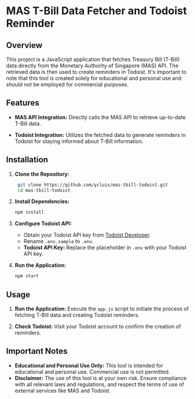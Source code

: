 # MAS T-Bill Data Fetcher and Todoist Reminder

## Overview

This project is a JavaScript application that fetches Treasury Bill (T-Bill) data directly from the Monetary Authority of Singapore (MAS) API. The retrieved data is then used to create reminders in Todoist. It's important to note that this tool is created solely for educational and personal use and should not be employed for commercial purposes.

## Features

- **MAS API Integration:** Directly calls the MAS API to retrieve up-to-date T-Bill data.

- **Todoist Integration:** Utilizes the fetched data to generate reminders in Todoist for staying informed about T-Bill information.

## Installation

1. **Clone the Repository:**

   ```bash
    git clone https://github.com/ycluis/mas-tbill-todoist.git
    cd mas-tbill-todoist
   ```

2. **Install Dependencies:**

   ```bash
   npm install
   ```

3. **Configure Todoist API:**

   - Obtain your Todoist API key from [Todoist Developer](https://developer.todoist.com/).
   - Rename `.env.sample` to `.env`.
   - **Todoist API Key:** Replace the placeholder in `.env` with your Todoist API key.

4. **Run the Application:**
   ```bash
   npm start
   ```

## Usage

1. **Run the Application:**
   Execute the `app.js` script to initiate the process of fetching T-Bill data and creating Todoist reminders.

2. **Check Todoist:**
   Visit your Todoist account to confirm the creation of reminders.

## Important Notes

- **Educational and Personal Use Only:** This tool is intended for educational and personal use. Commercial use is not permitted.
- **Disclaimer:** The use of this tool is at your own risk. Ensure compliance with all relevant laws and regulations, and respect the terms of use of external services like MAS and Todoist.
